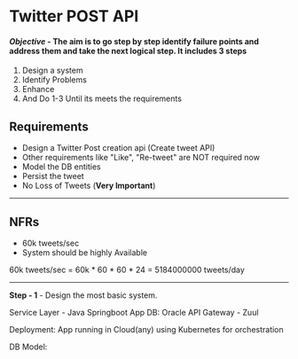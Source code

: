# Twitter POST API

#### _Objective_ - The aim is to go step by step identify failure points and address them and take the next logical step. It includes 3 steps 
1. Design a system 
2. Identify Problems
3. Enhance 
4. And Do 1-3 Until its meets the requirements



##  Requirements 

+ Design a Twitter Post creation api (Create tweet API)
+ Other requirements like "Like", "Re-tweet" are NOT required now 
+ Model the DB entities 
+ Persist the tweet 
+ No Loss of Tweets (**Very Important**)
  
---

## NFRs 

+ 60k tweets/sec 
+ System should be highly Available 

60k tweets/sec = 60k * 60 * 60 * 24 = 5184000000 tweets/day

---

**Step - 1** -  Design the most basic system. 

Service Layer - Java Springboot App 
DB: Oracle 
API Gateway - Zuul 

Deployment: App running in Cloud(any) using Kubernetes for orchestration 

DB Model: 





